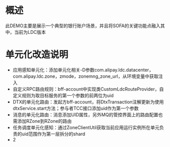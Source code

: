 # 概述
此DEMO主要是展示一个典型的银行账户场景，并且将SOFA的关键功能点融入其中，当前为LDC版本

# 单元化改造说明
- 应用感知单元化：添加单元化相关-D参数com.alipay.ldc.datacenter，com.alipay.ldc.zone，zmode，zonemng_zone_url，从环境变量中获取注入
- 自定义RPC路由规则：bff-account中实现类CustomLdcRouteProvider，自定义规则为取目标服务的第一个参数的前两位为uid
- DTX的单元化路由：发起方bff-account，将DtxTransaction注解更新为使用dtxService.start方法；参与者TCC接口添加uid作为第一个参数
- 消息的单元化路由：消息添加UID属性，另外MQ的管控界面上的路由配置也需添加RZone到RZone的路由
- 任务调度单元化感知：通过ZoneClientUtil获取当前应用运行实例所在单元负责的uid范围作为第一层拆分的shard
- 2
